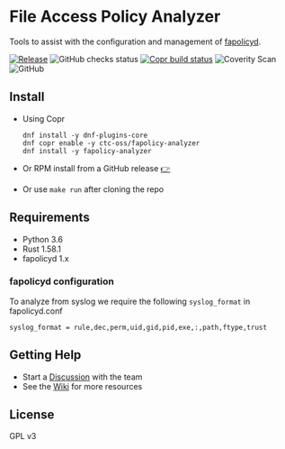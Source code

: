 File Access Policy Analyzer
===

Tools to assist with the configuration and management of [fapolicyd](https://github.com/linux-application-whitelisting/fapolicyd).

[![Release](https://shields.io/github/v/release/ctc-oss/fapolicy-analyzer?color=blue&display_name=tag&sort=semver&label=Release)](https://github.com/ctc-oss/fapolicy-analyzer/releases)
![GitHub checks status](https://img.shields.io/github/checks-status/ctc-oss/fapolicy-analyzer/master?label=CI)
[![Copr build status](https://img.shields.io/badge/dynamic/json?color=B87333&label=Copr&query=builds.latest.state&url=https%3A%2F%2Fcopr.fedorainfracloud.org%2Fapi_3%2Fpackage%3Fownername%3Dctc-oss%26projectname%3Dfapolicy-analyzer%26packagename%3Dfapolicy-analyzer%26with_latest_build%3DTrue)](https://copr.fedorainfracloud.org/coprs/ctc-oss/fapolicy-analyzer/package/fapolicy-analyzer/)
![Coverity Scan](https://img.shields.io/coverity/scan/26261?label=Coverity)
![GitHub](https://img.shields.io/github/license/ctc-oss/fapolicy-analyzer?color=red&label=License)

## Install

- Using Copr

    ```text
    dnf install -y dnf-plugins-core
    dnf copr enable -y ctc-oss/fapolicy-analyzer
    dnf install -y fapolicy-analyzer
    ```
- Or RPM install from a GitHub release [:point_right:](https://github.com/ctc-oss/fapolicy-analyzer/releases/latest)
- Or use `make run` after cloning the repo

## Requirements

- Python 3.6
- Rust 1.58.1
- fapolicyd 1.x

### fapolicyd configuration

To analyze from syslog we require the following `syslog_format` in fapolicyd.conf
```
syslog_format = rule,dec,perm,uid,gid,pid,exe,:,path,ftype,trust
```

## Getting Help

- Start a [Discussion](https://github.com/ctc-oss/fapolicy-analyzer/discussions) with the team
- See the [Wiki](https://github.com/ctc-oss/fapolicy-analyzer/wiki) for more resources

## License

GPL v3
